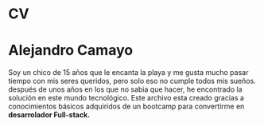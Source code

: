 # CV
# Alejandro Camayo

Soy un chico de 15 años que le encanta la playa y me gusta mucho pasar tiempo con mis seres queridos, pero solo eso no cumple todos mis sueños.
después de unos años en los que no sabia que hacer, he encontrado la solución en este mundo tecnológico. Este archivo esta creado 
gracias a conocimientos básicos adquiridos de un bootcamp para convertirme en **desarrolador Full-stack.** 

